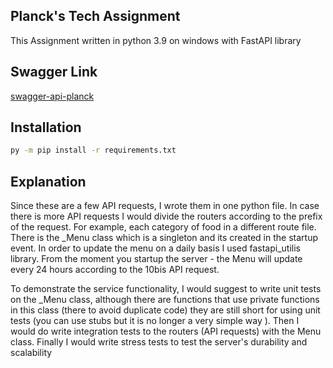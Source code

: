 ## Planck's Tech Assignment

This Assignment written in python 3.9 on windows with FastAPI library

## Swagger Link

[swagger-api-planck](https://swagger-api-planck.herokuapp.com/docs)


## Installation

```bash
py -m pip install -r requirements.txt
```

## Explanation
Since these are a few API requests, I wrote them in one python file. In case there is more API requests I would divide the routers according to the prefix of the request. For example, each category of food in a different route file.
There is the _Menu class which is a singleton and its created in the startup event. In order to update the menu on a daily basis I used fastapi_utilis library. From the moment you startup the server - the Menu will update every 24 hours according to the 10bis API request.

To demonstrate the service functionality, I would suggest to write unit tests on the _Menu class, although there are functions that use private functions in this class (there to avoid duplicate code) they are still short for using unit tests (you can use stubs but it is no longer a very simple way ). Then I would do write integration tests to the routers (API requests) with the Menu class. Finally I would write stress tests to test the server's durability and scalability



